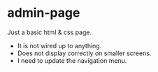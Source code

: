 # admin-page
Just a basic html &amp; css page. 
- It is not wired up to anything.
- Does not display correctly on smaller screens.
- I need to update the navigation menu.
